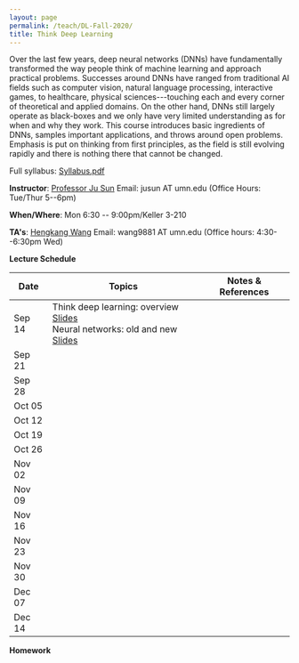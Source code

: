```yaml
---
layout: page
permalink: /teach/DL-Fall-2020/
title: Think Deep Learning
---
```


Over the last few years, deep neural networks (DNNs) have fundamentally transformed the way people think of machine learning and approach practical problems. Successes around DNNs have ranged from traditional AI fields such as computer vision, natural language processing, interactive games, to healthcare, physical sciences---touching each and every corner of theoretical and applied domains. On the other hand, DNNs still largely operate as black-boxes and we only have very limited understanding as for when and why they work. This course introduces basic ingredients of DNNs, samples important applications, and throws around open problems. Emphasis is put on thinking from first principles, as the field is still evolving rapidly and there is nothing there that cannot be changed.

Full syllabus: [Syllabus.pdf](TDL.pdf)

**Instructor**: [Professor Ju Sun](https://sunju.org/)  Email: jusun AT umn.edu   (Office Hours: Tue/Thur 5--6pm)

**When/Where**: Mon 6:30 -- 9:00pm/Keller 3-210

**TA's**: [Hengkang Wang](https://www.linkedin.com/in/hengkang-henry-wang-a1b293104/)  Email: wang9881 AT umn.edu  (Office hours: 4:30--6:30pm Wed)  &emsp;    

**Lecture Schedule**

| Date   | Topics                                                                                                        | Notes & References |
| ------ | ------------------------------------------------------------------------------------------------------------- | ------------------ |
| Sep 14 | Think deep learning: overview [Slides](sep-14-A.pdf) <br> Neural networks: old and new [Slides](sep-14-B.pdf) |                    |
| Sep 21 |                                                                                                               |                    |
| Sep 28 |                                                                                                               |                    |
| Oct 05 |                                                                                                               |                    |
| Oct 12 |                                                                                                               |                    |
| Oct 19 |                                                                                                               |                    |
| Oct 26 |                                                                                                               |                    |
| Nov 02 |                                                                                                               |                    |
| Nov 09 |                                                                                                               |                    |
| Nov 16 |                                                                                                               |                    |
| Nov 23 |                                                                                                               |                    |
| Nov 30 |                                                                                                               |                    |
| Dec 07 |                                                                                                               |                    |
| Dec 14 |                                                                                                               |                    |

**Homework**



<!-- The detailed syllabus, containing the office hours, recommended references, assessment, homework and project requirements, programming and computing, and other resources, can be found here: [Syllabus.pdf](TDL.pdf)

**Target**: Graduate and advanced undergrad students.

**Registration**: Registration is based on permission from the instructor. If you're interested, please email Prof. Sun (jusun AT umn.edu) and describe your academic standing, relevant course experience, and research experience if any.

(<span style="color:red">This course is now cross-listed as CSCI 5980/8980. The latter requires different coursework than the 5980 level.  Please refer to the syllabus for the different assessment methods.  In your request, you need to specify the level you want to take. The 8980 level is ideal for mature graduate students who are interested in research topics relevant to deep learning.  </span>)

<!-- **No Panic**: <span style="color:red"> The enrollment has reached the cap. </span> While we're maintaining a waiting list, and may decide to increase the cap later, there's no guarantee. We're likely to re-run the course in fall 2020 and to make the course regular in the near future, and so please consider next iterations if you're not in. -->
<!--
**Prerequisite**: Introduction to machine learning or equivalent. Maturity in linear algebra, calculus, and basic probability is assumed. Familiarity with Python (esp. Numpy, Scipy) is necessary to complete the homework assignments and final projects. We focus on PyTorch (>=1.0) as the default deep learning framework, although Tensorflow (>=2.0) is also supported.  

**Hybrid mode**: The lecture will be delivered in an UNITE classroom. Each time, a small portion of the class will be allowed (not required) to physically attend, on a rotation basis. Synchronous and asynchronous access to the lecture video, handled by UNITE, will be granted to the **whole class**(not only for UNITE students). -->
 <!-- -->


<!--
- [References](#references)
- [Lectures](#lectures)
- [Homework assignments](#homework-assignments)
- [Course project](#course-project)

#### References
- (D2L)  [Dive into Deep Learning](https://d2l.ai/) by Aston Zhang, Zachary C. Lipton,  Mu Li, and Alexander J. Smola. Livebook.
- (DL)  [Deep Learning](https://www.deeplearningbook.org/) by Ian Goodfellow, Yoshua Bengio, Aaron Courville. MIT Press, 2016.
- (MNDL) [Neural Networks and Deep Learning](https://www.springer.com/gp/book/9783319944623) by Charu Aggarwal. Springer, 2018.
- (DLR) [The Deep Learning Revolution](https://mitpress.mit.edu/books/deep-learning-revolution) by Terrence J. Sejnowski. MIT Press, 2018.
- (DLP) [Deep Learning with Python](https://livebook.manning.
com/book/deep-learning-with-python) by François Chollet. Livebook.
- (HDML) [Hands-On Machine Learning with Scikit-Learn, Keras, and TensorFlow](https://www.oreilly.com/library/view/hands-on-machine-learning/9781492032632/) (2ed) by Aurélien Géron. O’Reilly Media, 2019.

#### Lectures
**slides**: slides with transitions
**handout**: slides without transitions  

| Date  | Topics                                                                            | Notes                                                                     | Reading                                                                                                                                                                                                                                                                                                                                                |
|:-----:| --------------------------------------------------------------------------------- | ------------------------------------------------------------------------- | ------------------------------------------------------------------------------------------------------------------------------------------------------------------------------------------------------------------------------------------------------------------------------------------------------------------------------------------------------ |
| 01/21 | Overview                                                                          | [Slides](lecture-01-21-slides.pdf)  [Handout](lecture-01-21-handout.pdf)  |                                                                                                                                                                                                                                                                                                                                                        |
| 01/23 | Neural networks: old and new                                                      | [Slides](lecture-01-23-slides.pdf)  [Handout](lecture-01-23-handout.pdf)  | DLP Ch 1, D2L Ch 3--4, MNDL Ch 2                                                                                                                                                                                                                                                                                                                       |
| 01/28 | Fundamental belief: universal approximation theorems                              | [Slides](lecture-01-28-slides.pdf)  [Handout](lecture-01-28-handout.pdf)  | [Visual proof of UAT](http://neuralnetworksanddeeplearning.com/chap4.html)                                                                                                                                                                                                                                                                             |
| 01/30 | UAT: from shallow to deep                                                         | [Slides](lecture-01-30-slides.pdf)  [Handout](lecture-01-30-handout.pdf)  |                                                                                                                                                                                                                                                                                                                                                        |
| 02/04 | (Tutorial) Numpy, Scipy, Colab [Guest: **Dr. Ben Lynch** of MSI]                  | [HTML](ColabNumPySciPy.html)  [Notebook](ColabNumPySciPy.ipynb)           |                                                                                                                                                                                                                                                                                                                                                        |
| 02/06 | (Discussion) Project ideas                                                        | [Slides](lecture-02-06-slides.pdf)                                        |                                                                                                                                                                                                                                                                                                                                                        |
| 02/11 | Basics of numerical optimization: preliminaries                                   | [Slides](lecture-02-11-slides.pdf)  [Handout](lecture-02-11-handout.pdf)  | [Zorich MA I](https://www.springer.com/gp/book/9783662487907) (Ch 8)       [Nocedal & Wright NA](https://www.springer.com/gp/book/9780387303031)  (Chs 1&2)                                                                                                                                                                                            |
| 02/13 | Basics of numerical optimization: iterative methods -- I                          | [Slides](lecture-02-13-slides.pdf)  [Handout](lecture-02-13-handout.pdf)  | [Nocedal & Wright NA](https://www.springer.com/gp/book/9780387303031)  (Chs 3--7)                                                                                                                                                                                                                                                                      |
| 02/18 | (Tutorial) Tensorflow, Pytorch, MSI GPU cluster [Guest: **Dr. Ben Lynch** of MSI] | [HTML](TensorFlowPyTorch.html)        [Notebook](TensorFlowPyTorch.ipynb) |                                                                                                                                                                                                                                                                                                                                                        |
| 02/20 | Basics of numerical optimization: iterative methods -- II                         | Same as 02/13                                                             |                                                                                                                                                                                                                                                                                                                                                        |
| 02/25 | Basics of numerical optimization: computing derivatives -- I                      | [Slides](lecture-02-25-slides.pdf)  [Handout](lecture-02-25-handout.pdf)  | [Nocedal & Wright NA](https://www.springer.com/gp/book/9780387303031)  (Ch 8), [AD in  ML](http://jmlr.org/papers/v18/17-468.html)                                                                                                                                                                                                                     |
| 02/27 | Basics of numerical optimization: computing derivatives -- II                     | same as 02/25                                                             |                                                                                                                                                                                                                                                                                                                                                        |
| 03/03 | Optimization for DNNs: basic methods                                              | [Slides](lecture-03-03-slides.pdf)  [Handout](lecture-03-03-handout.pdf)  | [OPT for DL Course by Ruoyu Sun](https://wiki.illinois.edu/wiki/spaces/viewspace.action?key=IE598ODLSP19)   ,            [Survey paper](https://arxiv.org/abs/1912.08957), Stanford CS231n Notes: [1](https://cs231n.github.io/neural-networks-1/), [2](https://cs231n.github.io/neural-networks-2/), [3](https://cs231n.github.io/neural-networks-3/) |
| 03/05 | Optimization for DNNs: tricks                                                     |                                                                           | [OPT for DL Course by Ruoyu Sun](https://wiki.illinois.edu/wiki/spaces/viewspace.action?key=IE598ODLSP19)   ,            [Survey paper](https://arxiv.org/abs/1912.08957), Stanford CS231n Notes: [1](https://cs231n.github.io/neural-networks-1/), [2](https://cs231n.github.io/neural-networks-2/), [3](https://cs231n.github.io/neural-networks-3/)                                                                                                                                                                                                                                                                                                                                                       |
| 03/10 | SPRING BREAK   -- NO CLASS                                                        |                                                                           |                                                                                                                                                                                                                                                                                                                                                        |
| 03/12 | SPRING BREAK  -- NO CLASS                                                         |                                                                           |                                                                                                                                                                                                                                                                                                                                                        |
| 03/17 |                                                                                   |                                                                           |                                                                                                                                                                                                                                                                                                                                                        |
| 03/19 |                                                                                   |                                                                           |                                                                                                                                                                                                                                                                                                                                                        |
| 03/24 |                                                                                   |                                                                           |                                                                                                                                                                                                                                                                                                                                                        |
| 03/26 |                                                                                   |                                                                           |                                                                                                                                                                                                                                                                                                                                                        |
| 03/31 | **Project progress presentation**                                                 |                                                                           |                                                                                                                                                                                                                                                                                                                                                        |
| 04/02 | **Project progress presentation**                                                 |                                                                           |                                                                                                                                                                                                                                                                                                                                                        |
| 04/07 |                                                                                   |                                                                           |                                                                                                                                                                                                                                                                                                                                                        |
| 04/09 |                                                                                   |                                                                           |                                                                                                                                                                                                                                                                                                                                                        |
| 04/14 |                                                                                   |                                                                           |                                                                                                                                                                                                                                                                                                                                                        |
| 04/16 |                                                                                   |                                                                           |                                                                                                                                                                                                                                                                                                                                                        |
| 04/21 |                                                                                   |                                                                           |                                                                                                                                                                                                                                                                                                                                                        |
| 04/23 |                                                                                   |                                                                           |                                                                                                                                                                                                                                                                                                                                                        |
| 04/28 |                                                                                   |                                                                           |                                                                                                                                                                                                                                                                                                                                                        |
| 04/30 |                                                                                   |                                                                           |                                                                                                                                                                                                                                                                                                                                                        |
| 05/05 |                                                                                   |                                                                           |                                                                                                                                                                                                                                                                                                                                                        |


#### Homework assignments
- [Assignment 0](HW0.pdf) (Due: Feb 07)
- [Assignment 1](HW1.pdf) (Due: Mar 15)
- [Assignment 2](HW2.pdf) (Due: Apr 18)


#### Course project
- [Project description](lecture-02-06-slides.pdf) -->

<!-- #### Tentative topics to cover: -->
